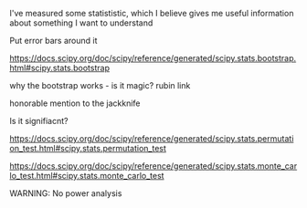 I've measured some statististic, which I believe gives me useful information about something I want to understand

Put error bars around it

https://docs.scipy.org/doc/scipy/reference/generated/scipy.stats.bootstrap.html#scipy.stats.bootstrap

why the bootstrap works - is it magic? rubin link

honorable mention to the jackknife

Is it signifiacnt?

https://docs.scipy.org/doc/scipy/reference/generated/scipy.stats.permutation_test.html#scipy.stats.permutation_test

https://docs.scipy.org/doc/scipy/reference/generated/scipy.stats.monte_carlo_test.html#scipy.stats.monte_carlo_test

WARNING: No power analysis

